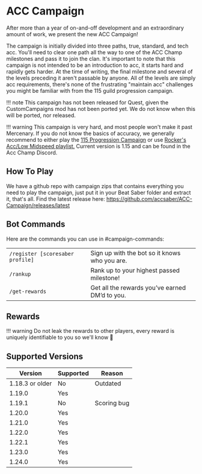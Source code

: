 # ACC Campaign

After more than a year of on-and-off development and an extraordinary amount of work, we present the new ACC Campaign!

The campaign is initially divided into three paths, true, standard, and tech acc. You'll need to clear one path all the way to one of the ACC Champ milestones and pass it to join the clan. It's important to note that this campaign is not intended to be an introduction to acc, it starts hard and rapidly gets harder. At the time of writing, the final milestone and several of the levels preceding it aren't passable by anyone. All of the levels are simply acc requirements, there's none of the frustrating "maintain acc" challenges you might be familiar with from the 115 guild progression campaign.

!!! note
    This campaign has not been released for Quest, given the CustomCampaigns mod has not been ported yet. We do not know when this will be ported, nor released.

!!! warning
    This campaign is very hard, and most people won't make it past Mercenary. If you do not know the basics of accuracy, we generally recommend to either play the [115 Progression Campaign](https://discord.gg/j8m8cxr) or use [Rocker's Acc/Low Midspeed playlist.](https://canary.discord.com/channels/762899616986955787/762911163004223498/992423476642193469) Current version is 1.15 and can be found in the Acc Champ Discord.

## How To Play

We have a github repo with campaign zips that contains everything you need to play the campaign, just put it in your Beat Saber folder and extract it, that's all.
Find the latest release here: https://github.com/accsaber/ACC-Campaign/releases/latest

## Bot Commands

Here are the commands you can use in #campaign-commands:

<table>
  <tbody>
    <tr>
      <td>
        <code>/register [scoresaber profile]</code>
      </td>
      <td>Sign up with the bot so it knows who you are.</td>
    </tr>
    <tr>
      <td>
        <code>/rankup</code>
      </td>
      <td>Rank up to your highest passed milestone!</td>
    </tr>
    <tr>
      <td>
        <code>/get-rewards</code>
      </td>
      <td>Get all the rewards you’ve earned DM’d to you.</td>
    </tr>
  </tbody>
</table>

## Rewards
!!! warning
    Do not leak the rewards to other players, every reward is uniquely identifiable to you so we'll know 👀

## Supported Versions
Version | Supported | Reason
---|---|---
1.18.3 or older | No | Outdated
1.19.0 | Yes
1.19.1 | No | Scoring bug
1.20.0 | Yes
1.21.0 | Yes
1.22.0 | Yes
1.22.1 | Yes
1.23.0 | Yes
1.24.0 | Yes
